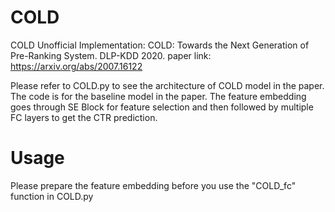 # COLD
COLD Unofficial Implementation: COLD: Towards the Next Generation of Pre-Ranking System. DLP-KDD 2020.
paper link: https://arxiv.org/abs/2007.16122

Please refer to COLD.py to see the architecture of COLD model in the paper. The code is for the baseline model in the paper. The feature embedding goes through SE Block for feature selection and then followed by multiple FC layers to get the CTR prediction.

# Usage
Please prepare the feature embedding before you use the "COLD_fc" function in COLD.py
